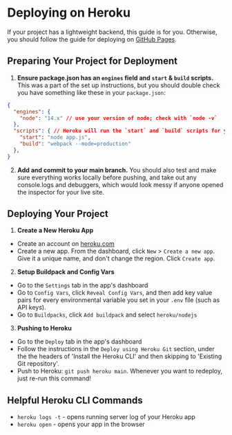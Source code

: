 # Deploying on Heroku

If your project has a lightweight backend, this guide is for you. Otherwise, you
should follow the guide for deploying on [GitHub Pages][deploying-on-gh-pages].

## Preparing Your Project for Deployment

1. **Ensure package.json has an `engines` field and `start` & `build` scripts.** 
This was a part of the set up instructions, but you should double check you have
something like these in your `package.json`:
```json
{
  "engines": {
    "node": "14.x" // use your version of node; check with `node -v`
  },
  "scripts": { // Heroku will run the `start` and `build` scripts for you
    "start": "node app.js", 
    "build": "webpack --mode=production"
  },
}
```

2. **Add and commit to your main branch.** 
You should also test and make sure everything works locally before pushing, and 
take out any console.logs and debuggers, which would look messy if anyone opened
the inspector for your live site.

## Deploying Your Project

1. **Create a New Heroku App**
  * Create an account on [heroku.com][heroku]
  * Create a new app. From the dashboard, click `New` > `Create a new app`. Give 
  it a unique name, and don't change the region. Click `Create app`.

2. **Setup Buildpack and Config Vars**
  * Go to the `Settings` tab in the app's dashboard
  * Go to `Config Vars`, click `Reveal Config Vars`, and then add key value 
  pairs for every environmental variable you set in your `.env` file (such as 
  API keys).
  * Go to `Buildpacks`, click `Add buildpack` and select `heroku/nodejs`


3. **Pushing to Heroku**
  * Go to the `Deploy` tab in the app's dashboard
  * Follow the instructions in the `Deploy using Heroku Git` section, under the
  the headers of 'Install the Heroku CLI' and then skipping to 'Existing Git
  repository'. 
  * Push to Heroku: `git push heroku main`. Whenever you want to redeploy, just
  re-run this command!

## Helpful Heroku CLI Commands

- `heroku logs -t` - opens running server log of your Heroku app
- `heroku open` - opens your app in the browser

[deploying-on-gh-pages]: https://open.appacademy.io/learn/swe-campus-hybrid/javascript-project/deploying-on-github-pages
[heroku]: https://www.heroku.com